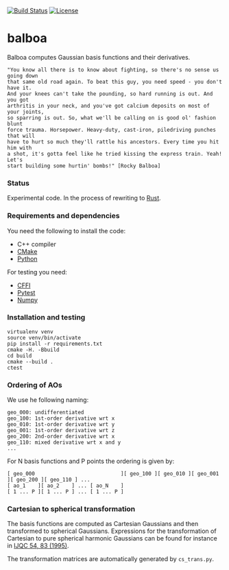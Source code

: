 [![Build Status](https://travis-ci.org/bast/balboa.svg?branch=master)](https://travis-ci.org/bast/balboa/builds)
[![License](https://img.shields.io/badge/license-%20MPL--v2.0-blue.svg)](LICENSE)

# balboa

Balboa computes Gaussian basis functions and their derivatives.

```
"You know all there is to know about fighting, so there's no sense us going down
that same old road again. To beat this guy, you need speed - you don't have it.
And your knees can't take the pounding, so hard running is out. And you got
arthritis in your neck, and you've got calcium deposits on most of your joints,
so sparring is out. So, what we'll be calling on is good ol' fashion blunt
force trauma. Horsepower. Heavy-duty, cast-iron, piledriving punches that will
have to hurt so much they'll rattle his ancestors. Every time you hit him with
a shot, it's gotta feel like he tried kissing the express train. Yeah! Let's
start building some hurtin' bombs!" [Rocky Balboa]
```


### Status

Experimental code.
In the process of rewriting to [Rust](https://www.rust-lang.org).


### Requirements and dependencies

You need the following to install the code:

- C++ compiler
- [CMake](https://cmake.org)
- [Python](https://www.python.org)

For testing you need:

- [CFFI](https://cffi.readthedocs.io)
- [Pytest](http://doc.pytest.org)
- [Numpy](http://www.numpy.org)


### Installation and testing

```
virtualenv venv
source venv/bin/activate
pip install -r requirements.txt
cmake -H. -Bbuild
cd build
cmake --build .
ctest
```


### Ordering of AOs

We use he following naming:

```
geo_000: undifferentiated
geo_100: 1st-order derivative wrt x
geo_010: 1st-order derivative wrt y
geo_001: 1st-order derivative wrt z
geo_200: 2nd-order derivative wrt x
geo_110: mixed derivative wrt x and y
...

```

For N basis functions and P points the ordering is given by:

```
[ geo_000                            ][ geo_100 ][ geo_010 ][ geo_001 ][ geo_200 ][ geo_110 ] ...
[ ao_1    ][ ao_2    ] ... [ ao_N    ]
[ 1 ... P ][ 1 ... P ] ... [ 1 ... P ]
```


### Cartesian to spherical transformation

The basis functions are computed as Cartesian Gaussians
and then transformed to spherical Gaussians.
Expressions for the transformation of Cartesian
to pure spherical harmonic Gaussians can be found for instance in
[IJQC 54, 83 (1995)](http://dx.doi.org/10.1002/qua.560540202).

The transformation matrices are automatically generated by `cs_trans.py`.
